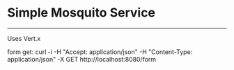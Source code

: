# Simple Mosquito Service
<hr>

Uses Vert.x

form get: curl -i -H "Accept: application/json" -H "Content-Type: application/json" -X GET http://localhost:8080/form
